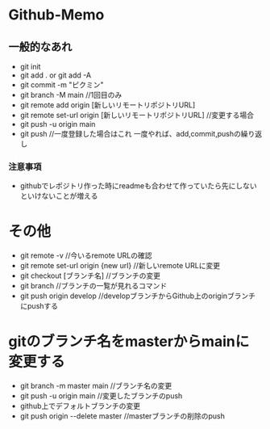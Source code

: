 # Github-Memo
## 一般的なあれ
- git init
- git add . or git add -A 
- git commit -m "ピクミン"
- git branch -M main //1回目のみ
- git remote add origin [新しいリモートリポジトリURL]
- git remote set-url origin [新しいリモートリポジトリURL] //変更する場合
- git push -u origin main
- git push //一度登録した場合はこれ
一度やれば、add,commit,pushの繰り返し

### 注意事項
- githubでレポジトリ作った時にreadmeも合わせて作っていたら先にしないといけないことが増える

# その他
- git remote -v //今いるremote URLの確認
- git remote set-url origin {new url} //新しいremote URLに変更
- git checkout [ブランチ名] //ブランチの変更
- git branch //ブランチの一覧が見れるコマンド
- git push origin develop //developブランチからGithub上のoriginブランチにpushする

# gitのブランチ名をmasterからmainに変更する
- git branch -m master main //ブランチ名の変更
- git push -u origin main //変更したブランチのpush
- github上でデフォルトブランチの変更
- git push origin --delete master //masterブランチの削除のpush

